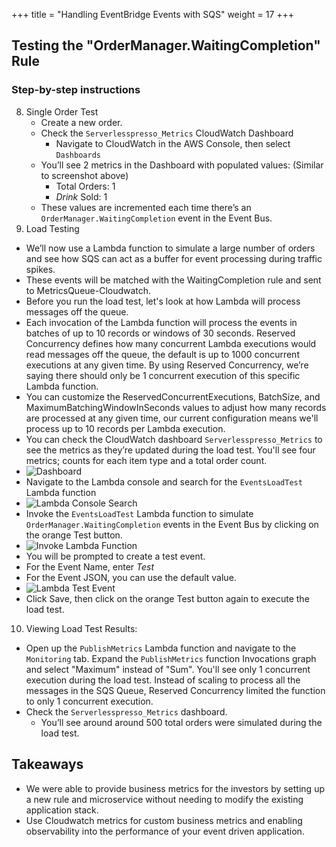 +++
title = "Handling EventBridge Events with SQS"
weight = 17
+++

## Testing the "OrderManager.WaitingCompletion" Rule

### Step-by-step instructions
8. Single Order Test
   - Create a new order. 
   - Check the `Serverlesspresso_Metrics` CloudWatch Dashboard
     - Navigate to CloudWatch in the AWS Console, then select `Dashboards`
   - You’ll see 2 metrics in the Dashboard with populated values: (Similar to screenshot above)
       - Total Orders: 1
       - *Drink* Sold: 1
   - These values are incremented each time there’s an `OrderManager.WaitingCompletion` event in the Event Bus.
9. Load Testing
  - We’ll now use a Lambda function to simulate a large number of orders and see how SQS can act as a buffer for event processing during traffic spikes.
  - These events will be matched with the WaitingCompletion rule and sent to MetricsQueue-Cloudwatch.
  - Before you run the load test, let's look at how Lambda will process messages off the queue.
  - Each invocation of the Lambda function will process the events in batches of up to 10 records or windows of 30 seconds. Reserved Concurrency defines how many concurrent Lambda executions would read messages off the queue, the default is up to 1000 concurrent executions at any given time. By using Reserved Concurrency, we’re saying there should only be 1 concurrent execution of this specific Lambda function. 
  - You can customize the ReservedConcurrentExecutions, BatchSize, and MaximumBatchingWindowInSeconds values to adjust how many records are processed at any given time, our current configuration means we'll process up to 10 records per Lambda execution.
  - You can check the CloudWatch dashboard `Serverlesspresso_Metrics` to see the metrics as they’re updated during the load test. You'll see four metrics; counts for each item type and a total order count.
  - ![Dashboard](/images/se-mod4-CWDashboard.png)
  - Navigate to the Lambda console and search for the `EventsLoadTest` Lambda function
  - ![Lambda Console Search](/images/se-mod4-LambdaSearch.png)
  - Invoke the `EventsLoadTest` Lambda function to simulate `OrderManager.WaitingCompletion` events in the Event Bus by clicking on the orange Test button.
  - ![Invoke Lambda Function](/images/se-mod4-invokeLoadTest.png)
  - You will be prompted to create a test event.
  - For the Event Name, enter *Test*
  - For the Event JSON, you can use the default value.
  - ![Lambda Test Event](/images/se-mod4-LambdaTestEvent.png)
  - Click Save, then click on the orange Test button again to execute the load test.
10. Viewing Load Test Results:
- Open up the `PublishMetrics` Lambda function and navigate to the `Monitoring` tab. Expand the `PublishMetrics` function Invocations graph and select "Maximum" instead of "Sum". You'll see only 1 concurrent execution during the load test. Instead of scaling to process all the messages in the SQS Queue, Reserved Concurrency limited the function to only 1 concurrent execution.
- Check the `Serverlesspresso_Metrics` dashboard.
   - You’ll see around around 500 total orders were simulated during the load test.
## Takeaways
- We were able to provide business metrics for the investors by setting up a new rule and microservice without needing to modify the existing application stack. 
- Use Cloudwatch metrics for custom business metrics and enabling observability into the performance of your event driven application.
